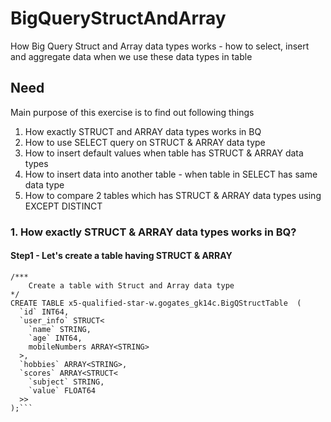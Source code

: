 # BigQueryStructAndArray
How Big Query Struct and Array data types works - how to select, insert and aggregate data when we use these data types in table

## Need
Main purpose of this exercise is to find out following things 
1. How exactly STRUCT and ARRAY data types works in BQ
2. How to use SELECT query on STRUCT & ARRAY data type
3. How to insert default values when table has STRUCT & ARRAY data types
4. How to insert data into another table - when table in SELECT has same data type
5. How to compare 2 tables which has STRUCT & ARRAY data types using EXCEPT DISTINCT 

### 1. How exactly STRUCT & ARRAY data types works in BQ?
#### Step1 - Let's create a table having STRUCT & ARRAY

```
/***
	Create a table with Struct and Array data type
*/
CREATE TABLE x5-qualified-star-w.gogates_gk14c.BigQStructTable  (
  `id` INT64,
  `user_info` STRUCT<
    `name` STRING,
    `age` INT64,
	mobileNumbers ARRAY<STRING>
  >,
  `hobbies` ARRAY<STRING>,
  `scores` ARRAY<STRUCT<
    `subject` STRING,
    `value` FLOAT64
  >>
);```
